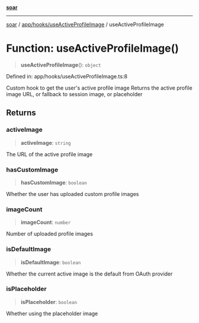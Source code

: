 [**soar**](../../../../README.md)

***

[soar](../../../../modules.md) / [app/hooks/useActiveProfileImage](../README.md) / useActiveProfileImage

# Function: useActiveProfileImage()

> **useActiveProfileImage**(): `object`

Defined in: app/hooks/useActiveProfileImage.ts:8

Custom hook to get the user's active profile image
Returns the active profile image URL, or fallback to session image, or placeholder

## Returns

### activeImage

> **activeImage**: `string`

The URL of the active profile image

### hasCustomImage

> **hasCustomImage**: `boolean`

Whether the user has uploaded custom profile images

### imageCount

> **imageCount**: `number`

Number of uploaded profile images

### isDefaultImage

> **isDefaultImage**: `boolean`

Whether the current active image is the default from OAuth provider

### isPlaceholder

> **isPlaceholder**: `boolean`

Whether using the placeholder image

